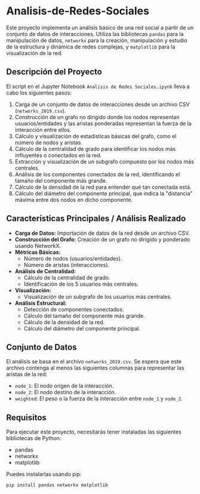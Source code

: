 # Analisis-de-Redes-Sociales

Este proyecto implementa un análisis básico de una red social a partir de un conjunto de datos de interacciones. Utiliza las bibliotecas `pandas` para la manipulación de datos, `networkx` para la creación, manipulación y estudio de la estructura y dinámica de redes complejas, y `matplotlib` para la visualización de la red.

## Descripción del Proyecto

El script en el Jupyter Notebook `Analisis de Redes Sociales.ipynb` lleva a cabo los siguientes pasos:
1.  Carga de un conjunto de datos de interacciones desde un archivo CSV (`networks_2019.csv`).
2.  Construcción de un grafo no dirigido donde los nodos representan usuarios/entidades y las aristas ponderadas representan la fuerza de la interacción entre ellos.
3.  Cálculo y visualización de estadísticas básicas del grafo, como el número de nodos y aristas.
4.  Cálculo de la centralidad de grado para identificar los nodos más influyentes o conectados en la red.
5.  Extracción y visualización de un subgrafo compuesto por los nodos más centrales.
6.  Análisis de los componentes conectados de la red, identificando el tamaño del componente más grande.
7.  Cálculo de la densidad de la red para entender qué tan conectada está.
8.  Cálculo del diámetro del componente principal, que indica la "distancia" máxima entre dos nodos en dicho componente.

## Características Principales / Análisis Realizado

* **Carga de Datos:** Importación de datos de la red desde un archivo CSV.
* **Construcción del Grafo:** Creación de un grafo no dirigido y ponderado usando NetworkX.
* **Métricas Básicas:**
    * Número de nodos (usuarios/entidades).
    * Número de aristas (interacciones).
* **Análisis de Centralidad:**
    * Cálculo de la centralidad de grado.
    * Identificación de los 5 usuarios más centrales.
* **Visualización:**
    * Visualización de un subgrafo de los usuarios más centrales.
* **Análisis Estructural:**
    * Detección de componentes conectados.
    * Cálculo del tamaño del componente más grande.
    * Cálculo de la densidad de la red.
    * Cálculo del diámetro del componente principal.

## Conjunto de Datos

El análisis se basa en el archivo `networks_2019.csv`. Se espera que este archivo contenga al menos las siguientes columnas para representar las aristas de la red:
* `node_1`: El nodo origen de la interacción.
* `node_2`: El nodo destino de la interacción.
* `weighted`: El peso o la fuerza de la interacción entre `node_1` y `node_2`.

## Requisitos

Para ejecutar este proyecto, necesitarás tener instaladas las siguientes bibliotecas de Python:
* pandas
* networkx
* matplotlib

Puedes instalarlas usando pip:
```bash
pip install pandas networkx matplotlib
